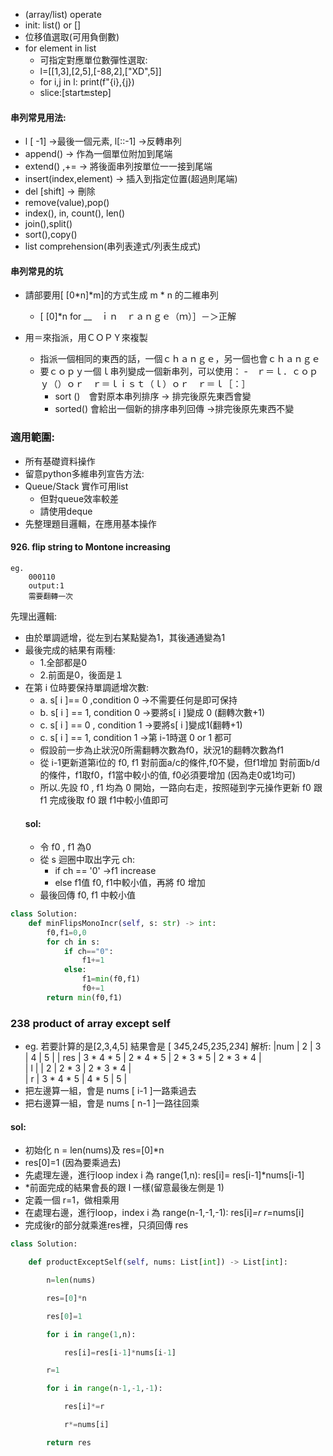 - (array/list) operate
- init: list() or []
- 位移值選取(可用負倒數)
- for element in list
	- 可指定對應單位數彈性選取:
	- l=[[1,3],[2,5],[-88,2],["XD",5]]
	- for i,j in l:
	     print(f"{i},{j})
	- slice:[start:end:step]
#### 串列常見用法:
- l [ -1] ->最後一個元素, l[::-1] ->反轉串列
- append() -> 作為一個單位附加到尾端
- extend() ,+= -> 將後面串列按單位一一接到尾端
- insert(index,element) -> 插入到指定位置(超過則尾端)
- del [shift] -> 刪除
- remove(value),pop()
- index(), in, count(), len()
- join(),split()
- sort(),copy()
- list comprehension(串列表達式/列表生成式)
#### 串列常見的坑
- 請部要用[ [0*n]*m]的方式生成 m * n 的二維串列
	- [ [0]*n for __　ｉｎ　ｒａｎｇｅ（ｍ）］－＞正解

- 用＝來指派，用ＣＯＰＹ來複製
	- 指派一個相同的東西的話，一個ｃｈａｎｇｅ，另一個也會ｃｈａｎｇｅ
	- 要ｃｏｐｙ一個ｌ串列變成一個新串列，可以使用：
		-　ｒ＝ｌ．ｃｏｐｙ（）ｏｒ　ｒ＝ｌｉｓｔ（ｌ）ｏｒ　ｒ＝ｌ［：］
		-   sort ()　會對原本串列排序 -> 排完後原先東西會變
		-  sorted() 會給出一個新的排序串列回傳 ->排完後原先東西不變
###  適用範圍:
- 所有基礎資料操作
- 留意python多維串列宣告方法:
- Queue/Stack 實作可用list
	- 但對queue效率較差
	- 請使用deque
- 先整理題目邏輯，在應用基本操作
####  926. flip string to Montone increasing
	eg.
		000110
		output:1
		需要翻轉一次
先理出邏輯:
- 由於單調遞增，從左到右某點變為1，其後通通變為1
- 最後完成的結果有兩種:
	- 1.全部都是0
	- 2.前面是0，後面是１
-  在第 i 位時要保持單調遞增次數:
	- a. s[ i ]== 0 ,condition 0 ->不需要任何是即可保持
	- b. s[ i ] == 1, condition 0 ->要將s[ i ]變成 0 (翻轉次數+1)
	- c. s[ i ] == 0 , condition 1 ->要將s[ i ]變成1(翻轉+1)
	- c. s[ i ] == 1, condition 1 ->第 i-1時選 0 or 1 都可
	- 假設前一步為止狀況0所需翻轉次數為f0，狀況1的翻轉次數為f1
	- 從 i-1更新道第i位的 f0, f1
		 對前面a/c的條件,f0不變，但f1增加
		  對前面b/d的條件，f1取f0，f1當中較小的值, f0必須要增加
		  (因為走0或1均可)
	- 所以.先設 f0 , f1 均為 0 開始，一路向右走，按照碰到字元操作更新 f0 跟 f1 完成後取 f0 跟 f1中較小值即可
	#### sol:
	- 令 f0 , f1 為0
	- 從 s 迴圈中取出字元 ch:
		-  if ch == '0' ->f1 increase
		- else f1值 f0, f1中較小值，再將 f0 增加
	- 最後回傳 f0, f1 中較小值
```python
class Solution:
    def minFlipsMonoIncr(self, s: str) -> int:
        f0,f1=0,0
        for ch in s:
            if ch=="0":
                f1+=1
            else:
                f1=min(f0,f1)
                f0+=1
        return min(f0,f1)
```

### 238 product of array except self

- eg.
若要計算的是[2,3,4,5]
結果會是 [ 3*4*5,2*4*5,2*3*5,2*3*4]
解析:
|num | 2 | 3 | 4 | 5 |
| res | 3 * 4 * 5 | 2 * 4 * 5 | 2 * 3 * 5 | 2 * 3 * 4 |  
| l |  | 2 | 2 * 3  | 2 * 3 * 4 |  
| r | 3 * 4 * 5 |  4 * 5 | 5 |  
- 把左邊算一組，會是 nums [ i-1 ]一路乘過去
- 把右邊算一組，會是 nums [ n-1 ]一路往回乘
#### sol:
- 初始化 n = len(nums)及 res=[0]*n
- res[0]=1 (因為要乘過去)
- 先處理左邊，進行loop index i 為 range(1,n):
      res[i]= res[i-1]*nums[i-1]
- *前面完成的結果會長的跟 l 一樣(留意最後左側是 1)
- 定義一個 r=1，做相乘用
- 在處理右邊，進行loop，index i 為 range(n-1,-1,-1):
    res[i]*=r
    r*=nums[i]
- 完成後r的部分就乘進res裡，只須回傳 res
```python
class Solution:

    def productExceptSelf(self, nums: List[int]) -> List[int]:

        n=len(nums)

        res=[0]*n

        res[0]=1

        for i in range(1,n):

            res[i]=res[i-1]*nums[i-1]

        r=1

        for i in range(n-1,-1,-1):

            res[i]*=r

            r*=nums[i]

        return res
```
